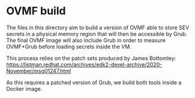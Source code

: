 # OVMF build

The files in this directory aim to build a version of OVMF able to store SEV secrets
in a physical memory region that will then be accessible by Grub. The final OVMF image
will also include Grub in order to measure OVMF+Grub before loading secrets inside
the VM.

This process relies on the patch sets produced by James Bottomley:
https://listman.redhat.com/archives/edk2-devel-archive/2020-November/msg01247.html

As this requires a patched version of Grub, we build both tools inside a Docker image.
